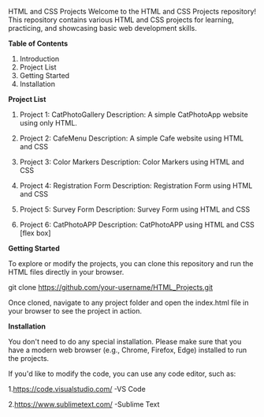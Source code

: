 HTML and CSS Projects
Welcome to the HTML and CSS Projects repository! This repository contains various HTML and CSS projects for learning, practicing, and showcasing basic web development skills.


**Table of Contents**
1. Introduction
2. Project List
3. Getting Started
4. Installation


**Project List**


1. Project 1: CatPhotoGallery
Description: A simple CatPhotoApp website using only HTML.


2. Project 2: CafeMenu
Description: A simple Cafe website using HTML and CSS


3. Project 3: Color Markers
Description: Color Markers using HTML and CSS


4. Project 4: Registration Form
Description:  Registration Form using HTML and CSS

4. Project 5: Survey Form
Description:  Survey Form using HTML and CSS

4. Project 6: CatPhotoAPP
Description:  CatPhotoAPP using HTML and CSS [flex box]



**Getting Started**

To explore or modify the projects, you can clone this repository and run the HTML files directly in your browser.

git clone https://github.com/your-username/HTML_Projects.git

Once cloned, navigate to any project folder and open the index.html file in your browser to see the project in action.

**Installation**

You don't need to do any special installation. Please make sure that you have a modern web browser (e.g., Chrome, Firefox, Edge) installed to run the projects.

If you'd like to modify the code, you can use any code editor, such as:

1.https://code.visualstudio.com/ -VS Code

2.https://www.sublimetext.com/ -Sublime Text





